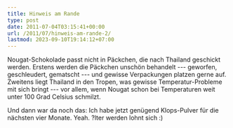 ```yaml
---
title: Hinweis am Rande
type: post
date: 2011-07-04T03:15:41+00:00
url: /2011/07/hinweis-am-rande-2/
lastmod: 2023-09-10T19:14:12+07:00
---
```

Nougat-Schokolade passt nicht in Päckchen, die nach Thailand geschickt werden. Erstens werden die Päckchen unschön behandelt --- geworfen, geschleudert, gematscht --- und gewisse Verpackungen platzen gerne auf. Zweitens liegt Thailand in den Tropen, was gewisse Temperatur-Probleme mit sich bringt --- vor allem, wenn Nougat schon bei Temperaturen weit unter 100 Grad Celsius schmilzt.

Und dann war da noch das: Ich habe jetzt genügend Klops-Pulver für die nächsten vier Monate. Yeah. ?lter werden lohnt sich :)
